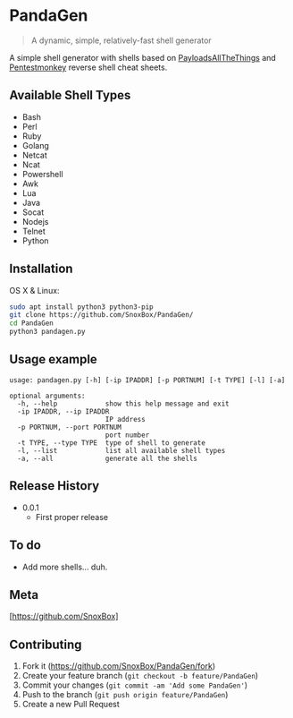 # PandaGen
> A dynamic, simple, relatively-fast shell generator

A simple shell generator with shells based on [PayloadsAllTheThings](https://github.com/swisskyrepo/PayloadsAllTheThings/blob/master/Methodology%20and%20Resources/Reverse%20Shell%20Cheatsheet.md) and [Pentestmonkey](http://pentestmonkey.net/cheat-sheet/shells/reverse-shell-cheat-sheet) reverse shell cheat sheets.


## Available Shell Types
- Bash
- Perl
- Ruby
- Golang
- Netcat
- Ncat
- Powershell
- Awk
- Lua
- Java
- Socat
- Nodejs
- Telnet
- Python

## Installation

OS X & Linux:

```sh
sudo apt install python3 python3-pip
git clone https://github.com/SnoxBox/PandaGen/
cd PandaGen
python3 pandagen.py
```

## Usage example

```
usage: pandagen.py [-h] [-ip IPADDR] [-p PORTNUM] [-t TYPE] [-l] [-a]

optional arguments:
  -h, --help            show this help message and exit
  -ip IPADDR, --ip IPADDR
                        IP address
  -p PORTNUM, --port PORTNUM
                        port number
  -t TYPE, --type TYPE  type of shell to generate
  -l, --list            list all available shell types
  -a, --all             generate all the shells
```

## Release History

* 0.0.1
    * First proper release

## To do

* Add more shells... duh.

## Meta

[https://github.com/SnoxBox]

## Contributing

1. Fork it (<https://github.com/SnoxBox/PandaGen/fork>)
2. Create your feature branch (`git checkout -b feature/PandaGen`)
3. Commit your changes (`git commit -am 'Add some PandaGen'`)
4. Push to the branch (`git push origin feature/PandaGen`)
5. Create a new Pull Request

